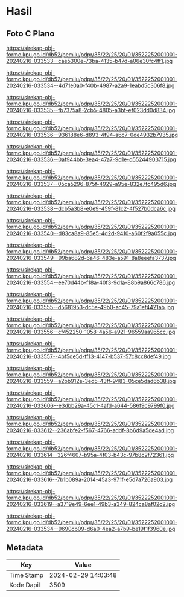 # Hasil

## Foto C Plano

https://sirekap-obj-formc.kpu.go.id/db52/pemilu/pdpr/35/22/25/20/01/3522252001001-20240216-033533--cae5300e-73ba-4135-b47d-a06e30fc4ff1.jpg

https://sirekap-obj-formc.kpu.go.id/db52/pemilu/pdpr/35/22/25/20/01/3522252001001-20240216-033534--4d71e0a0-f40b-4987-a2a9-1eabd5c306f8.jpg

https://sirekap-obj-formc.kpu.go.id/db52/pemilu/pdpr/35/22/25/20/01/3522252001001-20240216-033535--fb7375a8-2cb5-4805-a3bf-ef023dd0d834.jpg

https://sirekap-obj-formc.kpu.go.id/db52/pemilu/pdpr/35/22/25/20/01/3522252001001-20240216-033536--936188e6-d893-4f94-a6c7-0de4932b7935.jpg

https://sirekap-obj-formc.kpu.go.id/db52/pemilu/pdpr/35/22/25/20/01/3522252001001-20240216-033536--0af944bb-3ea4-47a7-9d1e-d55244903715.jpg

https://sirekap-obj-formc.kpu.go.id/db52/pemilu/pdpr/35/22/25/20/01/3522252001001-20240216-033537--05ca5296-875f-4929-a95e-832e7fc495d6.jpg

https://sirekap-obj-formc.kpu.go.id/db52/pemilu/pdpr/35/22/25/20/01/3522252001001-20240216-033538--dcb5a3b8-e0e9-459f-81c2-4f527b0dca6c.jpg

https://sirekap-obj-formc.kpu.go.id/db52/pemilu/pdpr/35/22/25/20/01/3522252001001-20240216-033540--d83ca8a9-85e5-4d2d-9410-a60f2f9a055c.jpg

https://sirekap-obj-formc.kpu.go.id/db52/pemilu/pdpr/35/22/25/20/01/3522252001001-20240216-033549--99ba682d-6a46-483e-a591-8a8eeefa3737.jpg

https://sirekap-obj-formc.kpu.go.id/db52/pemilu/pdpr/35/22/25/20/01/3522252001001-20240216-033554--ee70d44b-f18a-40f3-9d1a-88b9a866c786.jpg

https://sirekap-obj-formc.kpu.go.id/db52/pemilu/pdpr/35/22/25/20/01/3522252001001-20240216-033555--d5681953-dc5e-49b0-ac45-79a1ef4421ab.jpg

https://sirekap-obj-formc.kpu.go.id/db52/pemilu/pdpr/35/22/25/20/01/3522252001001-20240216-033556--cf452250-1058-4a56-a921-96559aa965cc.jpg

https://sirekap-obj-formc.kpu.go.id/db52/pemilu/pdpr/35/22/25/20/01/3522252001001-20240216-033557--4bf5de5d-ff13-4147-b537-57c8cc8def49.jpg

https://sirekap-obj-formc.kpu.go.id/db52/pemilu/pdpr/35/22/25/20/01/3522252001001-20240216-033559--a2bb912e-3ed5-43ff-9483-05ce5dad6b38.jpg

https://sirekap-obj-formc.kpu.go.id/db52/pemilu/pdpr/35/22/25/20/01/3522252001001-20240216-033606--e3dbb29a-45c1-4afd-a644-586f9c9799f0.jpg

https://sirekap-obj-formc.kpu.go.id/db52/pemilu/pdpr/35/22/25/20/01/3522252001001-20240216-033612--236abfe2-f567-4766-addf-8b6d9a5de4ad.jpg

https://sirekap-obj-formc.kpu.go.id/db52/pemilu/pdpr/35/22/25/20/01/3522252001001-20240216-033614--326f4607-b95a-4f03-b43c-97b8c2f72361.jpg

https://sirekap-obj-formc.kpu.go.id/db52/pemilu/pdpr/35/22/25/20/01/3522252001001-20240216-033616--7b1b089a-2014-45a3-971f-e5d7a726a903.jpg

https://sirekap-obj-formc.kpu.go.id/db52/pemilu/pdpr/35/22/25/20/01/3522252001001-20240216-033619--a3719e49-6ee1-49b3-a349-824ca8af02c2.jpg

https://sirekap-obj-formc.kpu.go.id/db52/pemilu/pdpr/35/22/25/20/01/3522252001001-20240216-033534--9690cb09-d6a0-4ea2-a7b9-be19f1f3960e.jpg


## Metadata

| Key        | Value               |
| ---------- | ------------------- |
| Time Stamp | 2024-02-29 14:03:48 |
| Kode Dapil | 3509                |




